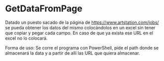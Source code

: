 # GetDataFromPage
Datado un puesto sacado de la página de https://www.artstation.com/jobs/ se pueda obtener los datos del mismo colocándolos en un excel sin tener que copiar y pegar cada campo. En caso de que ya exista ese URL en el excel no lo colocará.


Forma de uso:
Se corre el programa con PowerShell, pide el path donde se almacenará la data y a partir de allí las URL que quiera almacenar.
